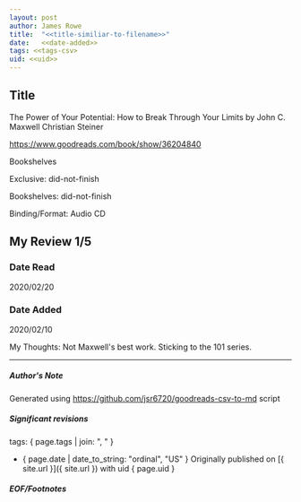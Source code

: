 ```yaml
---
layout: post
author: James Rowe
title:  "<<title-similiar-to-filename>>"
date:   <<date-added>>
tags: <<tags-csv>
uid: <<uid>>
---
```


<!-- highly dependent on how you personally use jekyll templates, and how you want this to show up -->

## Title

The Power of Your Potential: How to Break Through Your Limits by John C. Maxwell
Christian Steiner 

https://www.goodreads.com/book/show/36204840

Bookshelves

Exclusive: did-not-finish

Bookshelves: did-not-finish

Binding/Format: Audio CD

## My Review 1/5

### Date Read
2020/02/20

### Date Added
2020/02/10

My Thoughts: Not Maxwell's best work. Sticking to the 101 series.

---

##### Author's Note

Generated using https://github.com/jsr6720/goodreads-csv-to-md script

##### Significant revisions

tags: { page.tags | join: ", " } <!-- todo move this somewhere -->

- { page.date | date_to_string: "ordinal", "US" } Originally published on [{ site.url }]({ site.url }) with uid { page.uid }

##### EOF/Footnotes
